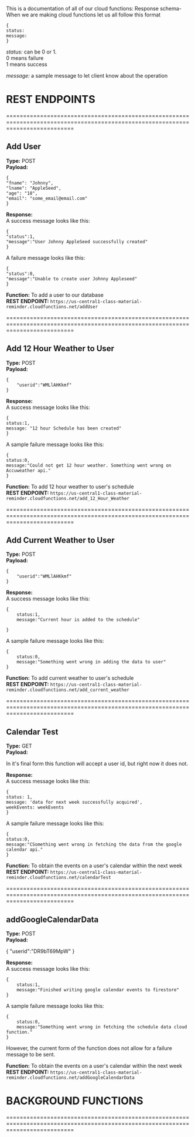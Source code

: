 This is a documentation of all of our cloud functions:
Response schema- When we are making cloud functions let us all follow this format
```
{
status:
message:
}
```
*status:* can be 0 or 1.   
0 means failure  
1 means success  

*message:* a sample message to let client know about the operation  

# REST ENDPOINTS
================================================================================================================================
## Add User

**Type:** POST  
**Payload:**
```
{
"fname": "Johnny",
"lname": "AppleSeed",
"age": "18",
"email": "some_email@email.com"
}
```
**Response:**  
A success message looks like this:  
```
{
"status":1,
"message":"User Johnny AppleSeed successfully created"
}
```
A failure message looks like this:  
```
{
"status":0,
"message":"Unable to create user Johnny Appleseed"
}
```

**Function:** To add a user to our database  
**REST ENDPOINT:**  ``` https://us-central1-class-material-reminder.cloudfunctions.net/addUser ```    

================================================================================================================================

## Add 12 Hour Weather to User

**Type:** POST  
**Payload:**
```
{
	"userid":"WMLlAHKkmf"
}
```
**Response:**  
A success message looks like this:  
```
{
status:1, 
message: "12 hour Schedule has been created"
}
```
A sample failure message looks like this:  
```
{
status:0,
message:"Could not get 12 hour weather. Something went wrong on Accuweather api."
}
```

**Function:** To add 12 hour weather to user's schedule  
**REST ENDPOINT:**  ``` https://us-central1-class-material-reminder.cloudfunctions.net/add_12_Hour_Weather ```  

================================================================================================================================

## Add Current Weather to User

**Type:** POST  
**Payload:**
```
{
	"userid":"WMLlAHKkmf"
}
```
**Response:**  
A success message looks like this:  
```
{
	status:1,
	message:"Current hour is added to the schedule"

}
```
A sample failure message looks like this:  
```
{
	status:0,
	message:"Something went wrong in adding the data to user"
}
```

**Function:** To add current weather to user's schedule  
**REST ENDPOINT:**  ``` https://us-central1-class-material-reminder.cloudfunctions.net/add_current_weather ```  

================================================================================================================================

## Calendar Test

**Type:** GET  
**Payload:**

In it's final form this function will accept a user id, but right now it does not.

**Response:**  
A success message looks like this:  
```
{
status: 1,
message: 'data for next week successfully acquired',
weekEvents: weekEvents
}
```
A sample failure message looks like this:  
```
{
status:0,
message:"CSomething went wrong in fetching the data from the google calendar api."
}
```

**Function:** To obtain the events on a user's calendar within the next week 
**REST ENDPOINT:**  ``` https://us-central1-class-material-reminder.cloudfunctions.net/calendarTest ```  

================================================================================================================================

## addGoogleCalendarData

**Type:** POST  
**Payload:**

{
	"userid":"DR9bT69MpW"
}

**Response:**  
A success message looks like this:  
```
{
	status:1,
	message:"Finished writing google calendar events to firestore"
}
```
A sample failure message looks like this:  
```
{
	status:0,
	message:"Something went wrong in fetching the schedule data cloud function."
}
```
However, the current form of the function does not allow for a failure message to be sent.

**Function:** To obtain the events on a user's calendar within the next week 
**REST ENDPOINT:**  ``` https://us-central1-class-material-reminder.cloudfunctions.net/addGoogleCalendarData ```  


# BACKGROUND FUNCTIONS
================================================================================================================================
